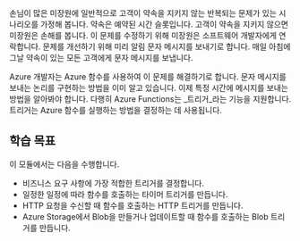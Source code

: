 손님이 많은 미장원에 일반적으로 고객이 약속을 지키지 않는 반복되는 문제가 있는 시나리오를 가정해 봅니다. 약속은 예약된 시간 슬롯입니다. 고객이 약속을 지키지 않으면 미장원은 손해를 봅니다. 이 문제를 수정하기 위해 미장원은 소프트웨어 개발자에게 연락합니다. 문제를 개선하기 위해 미리 알림 문자 메시지를 보내기로 합니다. 매일 아침에 그날 약속이 있는 모든 고객에게 문자 메시지를 보냅니다.

Azure 개발자는 Azure 함수를 사용하여 이 문제를 해결하기로 합니다. 문자 메시지를 보내는 논리를 구현하는 방법을 이미 알고 있습니다. 이제 특정 시간에 메시지를 보내는 방법을 알아봐야 합니다. 다행히 Azure Functions는 _트리거_라는 기능을 지원합니다. 트리거는 Azure 함수를 실행하는 방법을 결정하는 데 사용됩니다.

## <a name="learning-objectives"></a>학습 목표

이 모듈에서는 다음을 수행합니다.

- 비즈니스 요구 사항에 가장 적합한 트리거를 결정합니다.
- 일정한 일정에 따라 함수를 호출하는 타이머 트리거를 만듭니다.
- HTTP 요청을 수신할 때 함수를 호출하는 HTTP 트리거를 만듭니다.
- Azure Storage에서 Blob을 만들거나 업데이트할 때 함수를 호출하는 Blob 트리거를 만듭니다.
